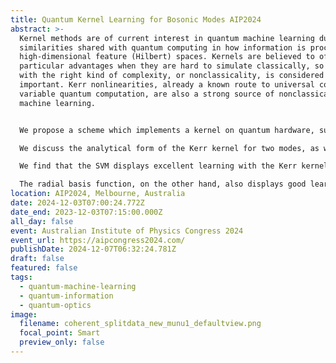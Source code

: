 ```yaml
---
title: Quantum Kernel Learning for Bosonic Modes AIP2024
abstract: >-
  Kernel methods are of current interest in quantum machine learning due to
  similarities shared with quantum computing in how information is processed in
  high-dimensional feature (Hilbert) spaces. Kernels are believed to offer
  particular advantages when they are hard to simulate classically, so a kernel
  with the right kind of complexity, or nonclassicality, is considered
  important. Kerr nonlinearities, already a known route to universal continuous
  variable quantum computation, are also a strong source of nonclassicality for
  machine learning. 


  We propose a scheme which implements a kernel on quantum hardware, such as superconducting quantum circuits, and exploits the analogue features of Kerr-coupled modes. The kernel is sampled via displaced parity measurements related to those used in Wigner state tomography. We first focus here on deriving analytically the relevant fiducial state for embedding data, and then on testing the scheme on a common machine learning algorithm---a support vector machine (SVM).

  We discuss the analytical form of the Kerr kernel for two modes, as well as the measurements that would be made via displaced parity operators in a physical system. We use four examples of such measurements, which effectively produce four different Wigner functions each with different labels for the same synthetic data set. We then implement the SVM algorithm using our Kerr kernel, and test its ability to learn each of the four encodings and classify unseen data. We then compare the accuracy of this model to a classical radial basis function SVM. 

  We find that the SVM displays excellent learning with the Kerr kernel, regardless of which displacement operators are used for the labelling, without requiring hyperparameter tuning. 

  The radial basis function, on the other hand, also displays good learning, but requires hyperparameter tuning to approach the benchmarks attained by the Kerr kernel.  
location: AIP2024, Melbourne, Australia
date: 2024-12-03T07:00:24.772Z
date_end: 2023-12-03T07:15:00.000Z
all_day: false
event: Australian Institute of Physics Congress 2024
event_url: https://aipcongress2024.com/
publishDate: 2024-12-07T06:32:24.781Z
draft: false
featured: false
tags:
  - quantum-machine-learning
  - quantum-information
  - quantum-optics
image:
  filename: coherent_splitdata_new_munu1_defaultview.png
  focal_point: Smart
  preview_only: false
---
```

